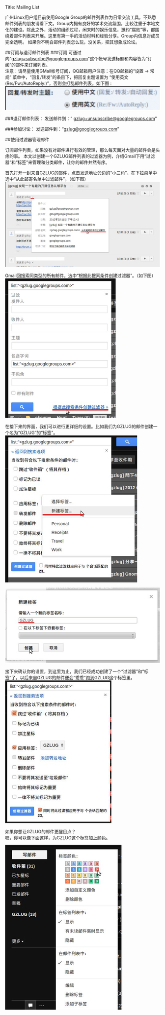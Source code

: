 Title: Mailing List

广州Linux用户组目前使用Google Group的邮件列表作为日常交流工具。不熟悉邮件列表的朋友请看下文。Group内拥有良好的学术交流氛围，比较注重于本地文化的建设。除此之外，活动的组织过程，闲来时的娱乐信息，邀约“腐败”等，都围绕着邮件列表来开展。这里有第一手的活动材料和经验分享。Group内信息对成员完全透明。
如果你不明白邮件列表怎么玩，没关系，把其想象成论坛。

##订阅与退订邮件列表
###订阅
可通过向"gzlug+subscribe@googlegroups.com"这个帐号发送标题和内容皆为“订阅”的邮件来订阅列表。  
注意：请尽量使用GMail帐号订阅，QQ邮箱用户注意：在QQ邮箱的“设置 -> 常规” 菜单中，“回复/转发”的条目下，把回复主题设置为 “使用英文 (Re:/Fw:/AutoReply:)”，否则会打乱邮件列表。如下图
:  
![qqmail](/images/others/qqmail.png)

###退订邮件列表：
发送邮件到：“ gzlug+unsubscribe@googlegroups.com”

###参加讨论：
发送邮件到：“gzlug@googlegroups.com”


##使用过滤器管理邮件

订阅邮件列表，如果没有对邮件进行有效的管理，那么每天面对大量的邮件会是头疼的事。
本文以创建一个GZLUG邮件列表的过滤器为例，介绍Gmail下用“过滤器”和“标签”来管理和分类邮件，让你的邮件井然有序。

首先打开一封来自GZLUG的邮件，点击发送地址旁边的“小三角”，在下拉菜单中选中“从此邮寄名单中过滤邮件”。（如下图）  
![gmail_00](/images/others/gmail_00.jpeg)  

Gmail回搜索同类型的所有邮件，选中“根据此搜索条件创建过滤器”。（如下图）  
![gmail_01](/images/others/gmail_01.jpeg)  

在接下来的界面，我们可以进行更详细的设置。比如我们为GZLUG的邮件创建一个名为“GZLUG”的“标签”。  
![gmail_02](/images/others/gmail_02.jpeg)  

![gmail_03](/images/others/gmail_03.jpeg)  

接下来确认你的设置，到这里为止，我们已经成功创建了一个“过滤器”和“标签”了，以后来自GZLUG的邮件便会“乖乖”跑到GZLUG这个标签里。  
![gmail_04](/images/others/gmail_04.jpeg)  

如果你想让GZLUG的邮件更醒目点？  
嗯，你可以像下面这样，为GZLUG这个标签加上颜色。  

![gmail_05](/images/others/gmail_05.jpeg)  



